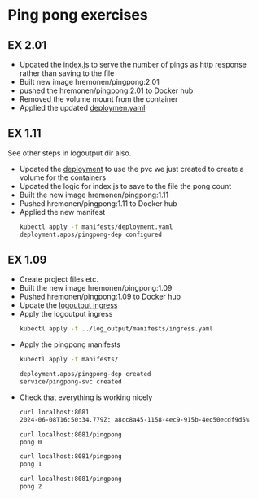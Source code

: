 # Ping pong exercises

## EX 2.01

- Updated the [index.js](./index.js) to serve the number of pings as http response rather than saving to the file
- Built new image hremonen/pingpong:2.01
- pushed the hremonen/pingpong:2.01 to Docker hub
- Removed the volume mount from the container
- Applied the updated [deploymen.yaml](./manifests/deployment.yaml)

## EX 1.11

See other steps in logoutput dir also.

- Updated the [deployment](./manifests/deployment.yaml) to use the pvc we just created to create a volume for the containers
- Updated the logic for index.js to save to the file the pong count
- Built the new image hremonen/pingpong:1.11
- Pushed hremonen/pingpong:1.11 to Docker hub
- Applied the new manifest
    ```bash
    kubectl apply -f manifests/deployment.yaml
    deployment.apps/pingpong-dep configured
    ```

## EX 1.09

- Create project files etc.
- Built the new image hremonen/pingpong:1.09
- Pushed hremonen/pingpong:1.09 to Docker hub
- Update the [logoutput ingress](../log_output/manifests/ingress.yaml)
- Apply the logoutput ingress
    ```bash
    kubectl apply -f ../log_output/manifests/ingress.yaml     
    ```
- Apply the pingpong manifests
    ```bash
    kubectl apply -f manifests/     

    deployment.apps/pingpong-dep created
    service/pingpong-svc created
    ```
- Check that everything is working nicely
    ```bash
    curl localhost:8081
    2024-06-08T16:50:34.779Z: a8cc8a45-1158-4ec9-915b-4ec50ecdf9d5%   

    curl localhost:8081/pingpong
    pong 0                         

    curl localhost:8081/pingpong
    pong 1                                                                                                                                                              

    curl localhost:8081/pingpong
    pong 2
    ```